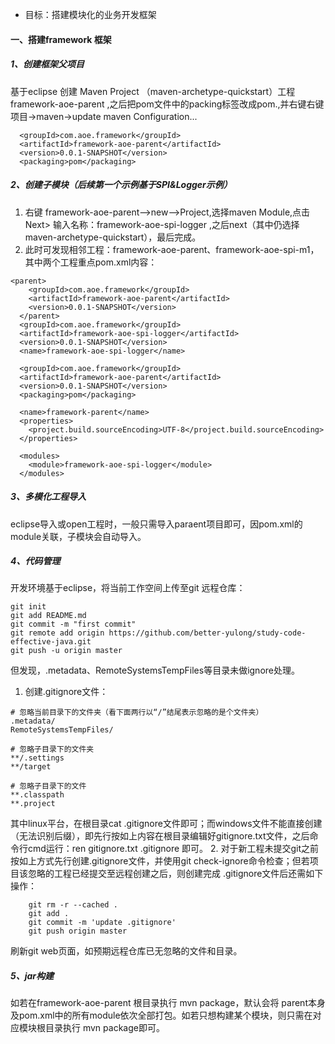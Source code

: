 - 目标：搭建模块化的业务开发框架
####  一、搭建framework 框架
##### 1、创建框架父项目
基于eclipse 创建 Maven Project （maven-archetype-quickstart）工程framework-aoe-parent ,之后把pom文件中的packing标签改成pom.,并右键右键项目->maven->update maven Configuration...  
```language
  <groupId>com.aoe.framework</groupId>
  <artifactId>framework-aoe-parent</artifactId>
  <version>0.0.1-SNAPSHOT</version>
  <packaging>pom</packaging>
```
##### 2、创建子模块（后续第一个示例基于SPI&Logger示例）
1. 右键 framework-aoe-parent-->new-->Project,选择maven Module,点击 Next> 输入名称：framework-aoe-spi-logger ,之后next（其中仍选择maven-archetype-quickstart），最后完成。
2. 此时可发现相邻工程：framework-aoe-parent、framework-aoe-spi-m1，其中两个工程重点pom.xml内容：
```language
<parent>
    <groupId>com.aoe.framework</groupId>
    <artifactId>framework-aoe-parent</artifactId>
    <version>0.0.1-SNAPSHOT</version>
  </parent>
  <groupId>com.aoe.framework</groupId>
  <artifactId>framework-aoe-spi-logger</artifactId>
  <version>0.0.1-SNAPSHOT</version>
  <name>framework-aoe-spi-logger</name>
```
```language
  <groupId>com.aoe.framework</groupId>
  <artifactId>framework-aoe-parent</artifactId>
  <version>0.0.1-SNAPSHOT</version>
  <packaging>pom</packaging>

  <name>framework-parent</name>
  <properties>
    <project.build.sourceEncoding>UTF-8</project.build.sourceEncoding>
  </properties>

  <modules>
    <module>framework-aoe-spi-logger</module>
  </modules>
```
##### 3、多模化工程导入
eclipse导入或open工程时，一般只需导入paraent项目即可，因pom.xml的module关联，子模块会自动导入。

##### 4、代码管理
开发环境基于eclipse，将当前工作空间上传至git 远程仓库：
```
git init
git add README.md
git commit -m "first commit"
git remote add origin https://github.com/better-yulong/study-code-effective-java.git
git push -u origin master

```
但发现，.metadata、RemoteSystemsTempFiles等目录未做ignore处理。
1. 创建.gitignore文件：
```language
# 忽略当前目录下的文件夹（看下面两行以“/”结尾表示忽略的是个文件夹）
.metadata/
RemoteSystemsTempFiles/

# 忽略子目录下的文件夹
**/.settings
**/target

# 忽略子目录下的文件
**.classpath
**.project
```
其中linux平台，在根目录cat .gitignore文件即可；而windows文件不能直接创建（无法识别后缀），即先行按如上内容在根目录编辑好gitignore.txt文件，之后命令行cmd运行：ren gitignore.txt .gitignore  即可。
2. 对于新工程未提交git之前按如上方式先行创建.gitignore文件，并使用git check-ignore命令检查；但若项目该忽略的工程已经提交至远程创建之后，则创建完成 .gitignore文件后还需如下操作：
```
	git rm -r --cached .
	git add .
	git commit -m 'update .gitignore'
	git push origin master
```
刷新git web页面，如预期远程仓库已无忽略的文件和目录。

##### 5、jar构建
如若在framework-aoe-parent 根目录执行 mvn package，默认会将 parent本身及pom.xml中的所有module依次全部打包。如若只想构建某个模块，则只需在对应模块根目录执行 mvn package即可。